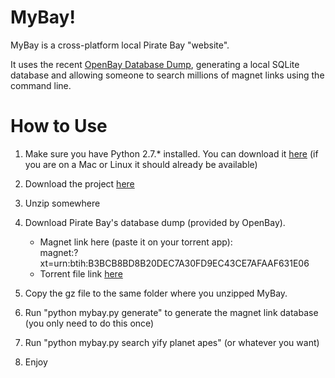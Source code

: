 MyBay!
====

MyBay is a cross-platform local Pirate Bay "website".

It uses the recent [OpenBay Database Dump](http://openbay.isohunt.to/), generating a local SQLite database and allowing someone to search millions of magnet links using the command line.

How to Use
====

1. Make sure you have Python 2.7.* installed. You can download it [here](https://www.python.org/downloads/) (if you are on a Mac or Linux it
   should already be available)

2. Download the project [here](https://github.com/mybay/mybay/archive/master.zip)

3. Unzip somewhere

5. Download Pirate Bay's database dump (provided by OpenBay). 
   - Magnet link here (paste it on your torrent app):<br>
     magnet:?xt=urn:btih:B3BCB8BD8B20DEC7A30FD9EC43CE7AFAAF631E06
   - Torrent file link [here](http://openbay.isohunt.to/files/openbay-db-dump.torrent)

6. Copy the gz file to the same folder where you unzipped MyBay.

7. Run "python mybay.py generate" to generate the magnet link database (you only need to do this once)

8. Run "python mybay.py search yify planet apes" (or whatever you want)

9. Enjoy


